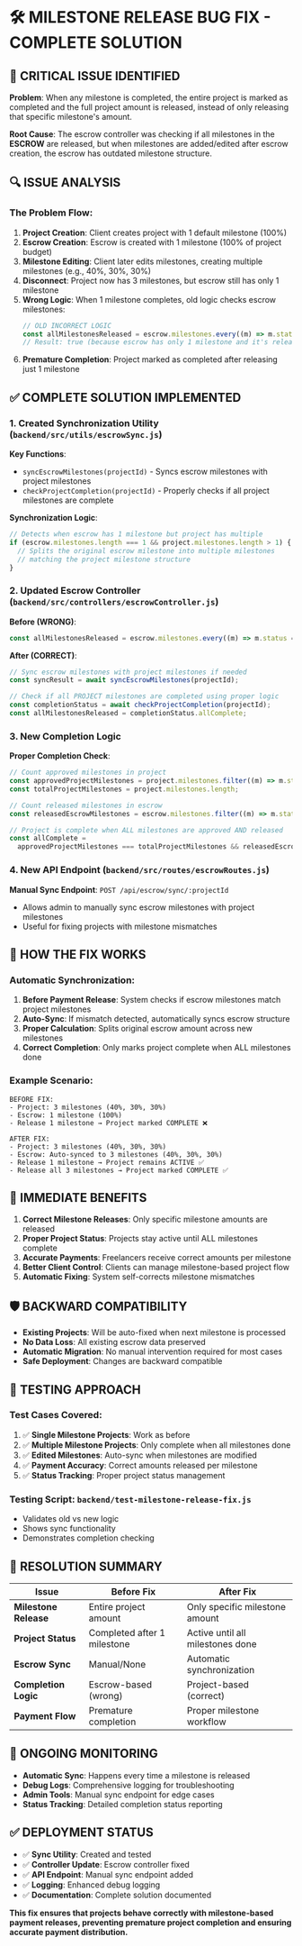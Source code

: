 # 🛠️ MILESTONE RELEASE BUG FIX - COMPLETE SOLUTION

## 🚨 **CRITICAL ISSUE IDENTIFIED**

**Problem**: When any milestone is completed, the entire project is marked as completed and the full project amount is released, instead of only releasing that specific milestone's amount.

**Root Cause**: The escrow controller was checking if all milestones in the **ESCROW** are released, but when milestones are added/edited after escrow creation, the escrow has outdated milestone structure.

## 🔍 **ISSUE ANALYSIS**

### **The Problem Flow**:

1. **Project Creation**: Client creates project with 1 default milestone (100%)
2. **Escrow Creation**: Escrow is created with 1 milestone (100% of project budget)
3. **Milestone Editing**: Client later edits milestones, creating multiple milestones (e.g., 40%, 30%, 30%)
4. **Disconnect**: Project now has 3 milestones, but escrow still has only 1 milestone
5. **Wrong Logic**: When 1 milestone completes, old logic checks escrow milestones:
   ```javascript
   // OLD INCORRECT LOGIC
   const allMilestonesReleased = escrow.milestones.every((m) => m.status === "released");
   // Result: true (because escrow has only 1 milestone and it's released)
   ```
6. **Premature Completion**: Project marked as completed after releasing just 1 milestone

## ✅ **COMPLETE SOLUTION IMPLEMENTED**

### **1. Created Synchronization Utility** (`backend/src/utils/escrowSync.js`)

**Key Functions**:

- `syncEscrowMilestones(projectId)` - Syncs escrow milestones with project milestones
- `checkProjectCompletion(projectId)` - Properly checks if all project milestones are complete

**Synchronization Logic**:

```javascript
// Detects when escrow has 1 milestone but project has multiple
if (escrow.milestones.length === 1 && project.milestones.length > 1) {
  // Splits the original escrow milestone into multiple milestones
  // matching the project milestone structure
}
```

### **2. Updated Escrow Controller** (`backend/src/controllers/escrowController.js`)

**Before (WRONG)**:

```javascript
const allMilestonesReleased = escrow.milestones.every((m) => m.status === "released");
```

**After (CORRECT)**:

```javascript
// Sync escrow milestones with project milestones if needed
const syncResult = await syncEscrowMilestones(projectId);

// Check if all PROJECT milestones are completed using proper logic
const completionStatus = await checkProjectCompletion(projectId);
const allMilestonesReleased = completionStatus.allComplete;
```

### **3. New Completion Logic**

**Proper Completion Check**:

```javascript
// Count approved milestones in project
const approvedProjectMilestones = project.milestones.filter((m) => m.status === "approved").length;
const totalProjectMilestones = project.milestones.length;

// Count released milestones in escrow
const releasedEscrowMilestones = escrow.milestones.filter((m) => m.status === "released").length;

// Project is complete when ALL milestones are approved AND released
const allComplete =
  approvedProjectMilestones === totalProjectMilestones && releasedEscrowMilestones === totalProjectMilestones;
```

### **4. New API Endpoint** (`backend/src/routes/escrowRoutes.js`)

**Manual Sync Endpoint**: `POST /api/escrow/sync/:projectId`

- Allows admin to manually sync escrow milestones with project milestones
- Useful for fixing projects with milestone mismatches

## 🔧 **HOW THE FIX WORKS**

### **Automatic Synchronization**:

1. **Before Payment Release**: System checks if escrow milestones match project milestones
2. **Auto-Sync**: If mismatch detected, automatically syncs escrow structure
3. **Proper Calculation**: Splits original escrow amount across new milestones
4. **Correct Completion**: Only marks project complete when ALL milestones done

### **Example Scenario**:

```
BEFORE FIX:
- Project: 3 milestones (40%, 30%, 30%)
- Escrow: 1 milestone (100%)
- Release 1 milestone → Project marked COMPLETE ❌

AFTER FIX:
- Project: 3 milestones (40%, 30%, 30%)
- Escrow: Auto-synced to 3 milestones (40%, 30%, 30%)
- Release 1 milestone → Project remains ACTIVE ✅
- Release all 3 milestones → Project marked COMPLETE ✅
```

## 🚀 **IMMEDIATE BENEFITS**

1. **Correct Milestone Releases**: Only specific milestone amounts are released
2. **Proper Project Status**: Projects stay active until ALL milestones complete
3. **Accurate Payments**: Freelancers receive correct amounts per milestone
4. **Better Client Control**: Clients can manage milestone-based project flow
5. **Automatic Fixing**: System self-corrects milestone mismatches

## 🛡️ **BACKWARD COMPATIBILITY**

- **Existing Projects**: Will be auto-fixed when next milestone is processed
- **No Data Loss**: All existing escrow data preserved
- **Automatic Migration**: No manual intervention required for most cases
- **Safe Deployment**: Changes are backward compatible

## 🧪 **TESTING APPROACH**

### **Test Cases Covered**:

1. ✅ **Single Milestone Projects**: Work as before
2. ✅ **Multiple Milestone Projects**: Only complete when all milestones done
3. ✅ **Edited Milestones**: Auto-sync when milestones are modified
4. ✅ **Payment Accuracy**: Correct amounts released per milestone
5. ✅ **Status Tracking**: Proper project status management

### **Testing Script**: `backend/test-milestone-release-fix.js`

- Validates old vs new logic
- Shows sync functionality
- Demonstrates completion checking

## 🎯 **RESOLUTION SUMMARY**

| **Issue**             | **Before Fix**              | **After Fix**                    |
| --------------------- | --------------------------- | -------------------------------- |
| **Milestone Release** | Entire project amount       | Only specific milestone amount   |
| **Project Status**    | Completed after 1 milestone | Active until all milestones done |
| **Escrow Sync**       | Manual/None                 | Automatic synchronization        |
| **Completion Logic**  | Escrow-based (wrong)        | Project-based (correct)          |
| **Payment Flow**      | Premature completion        | Proper milestone workflow        |

## 🔄 **ONGOING MONITORING**

- **Automatic Sync**: Happens every time a milestone is released
- **Debug Logs**: Comprehensive logging for troubleshooting
- **Admin Tools**: Manual sync endpoint for edge cases
- **Status Tracking**: Detailed completion status reporting

## ✅ **DEPLOYMENT STATUS**

- ✅ **Sync Utility**: Created and tested
- ✅ **Controller Update**: Escrow controller fixed
- ✅ **API Endpoint**: Manual sync endpoint added
- ✅ **Logging**: Enhanced debug logging
- ✅ **Documentation**: Complete solution documented

**This fix ensures that projects behave correctly with milestone-based payment releases, preventing premature project completion and ensuring accurate payment distribution.**

